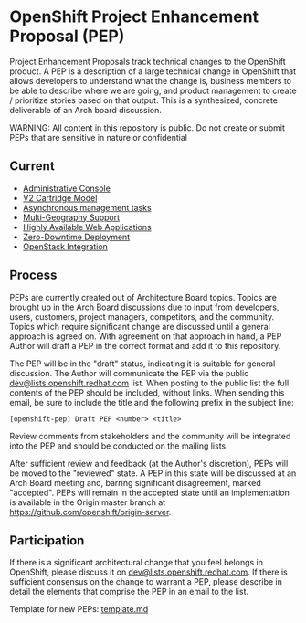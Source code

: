 OpenShift Project Enhancement Proposal (PEP)
============================================

Project Enhancement Proposals track technical changes to the OpenShift product.  A PEP is a description of a large technical change in OpenShift that allows developers to understand what the change is, business members to be able to describe where we are going, and product management to create / prioritize stories based on that output.  This is a synthesized, concrete deliverable of an Arch board discussion.

WARNING: All content in this repository is public.  Do not create or submit PEPs that are sensitive in nature or confidential

Current
-------

* [Administrative Console](openshift-pep-001.md)
* [V2 Cartridge Model](openshift-pep-002.md)
* [Asynchronous management tasks](openshift-pep-003.md)
* [Multi-Geography Support](openshift-pep-004.md)
* [Highly Available Web Applications](openshift-pep-005.md)
* [Zero-Downtime Deployment](openshift-pep-006.md)
* [OpenStack Integration](openshift-pep-007.md)

Process
-------

PEPs are currently created out of Architecture Board topics.  Topics are brought up in the Arch Board discussions due to input from developers, users, customers, project managers, competitors, and the community.  Topics which require significant change are discussed until a general approach is agreed on.  With agreement on that approach in hand, a PEP Author will draft a PEP in the correct format and add it to this repository.  

The PEP will be in the "draft" status, indicating it is suitable for general discussion.  The Author will communicate the PEP via the public dev@lists.openshift.redhat.com list.  When posting to the public list the full contents of the PEP should be included, without links.  When sending this email, be sure to include the title and the following prefix in the subject line:

    [openshift-pep] Draft PEP <number> <title>

Review comments from stakeholders and the community will be integrated into the PEP and should be conducted on the mailing lists.

After sufficient review and feedback (at the Author's discretion), PEPs will be moved to the "reviewed" state.  A PEP in this state will be discussed at an Arch Board meeting and, barring significant disagreement, marked "accepted".  PEPs will remain in the accepted state until an implementation is available in the Origin master branch at https://github.com/openshift/origin-server.


Participation
-------------

If there is a significant architectural change that you feel belongs in OpenShift, please discuss it on dev@lists.openshift.redhat.com.  If there is sufficient consensus on the change to warrant a PEP, please describe in detail the elements that comprise the PEP in an email to the list.

Template for new PEPs: [template.md](template.md)
